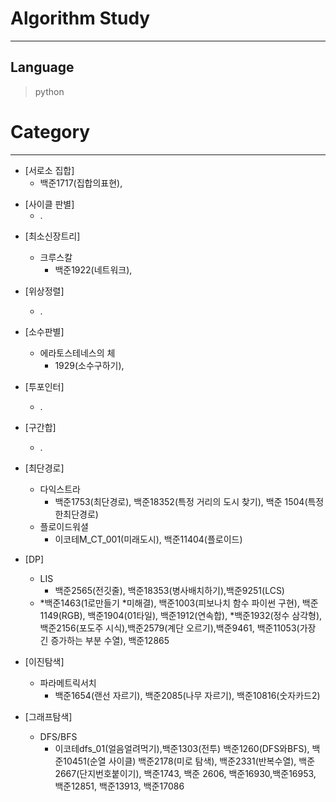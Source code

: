 # Algorithm Study
------------
## Language
> python
# Category 
------------
+ [서로소 집합]
  + 백준1717(집합의표현),

* [사이클 판별]
  * .

+ [최소신장트리]
  + 크루스칼
    + 백준1922(네트워크),

+ [위상정렬]
  + .

+ [소수판별]
  + 에라토스테네스의 체
    + 1929(소수구하기),

+ [투포인터]
  + .

+ [구간합]
  + .

+ [최단경로]
  + 다익스트라
    + 백준1753(최단경로), 백준18352(특정 거리의 도시 찾기), 백준 1504(특정한최단경로)
  + 플로이드워셜
    + 이코테M_CT_001(미래도시), 백준11404(플로이드) 

+ [DP]
  + LIS
    + 백준2565(전깃줄), 백준18353(병사배치하기),백준9251(LCS)
  + *백준1463(1로만들기 *미해결), 백준1003(피보나치 함수 파이썬 구현), 백준1149(RGB), 백준1904(01타일), 백준1912(연속합), *백준1932(정수 삼각형), 백준2156(포도주 시식),백준2579(계단 오르기),백준9461, 백준11053(가장 긴 증가하는 부분 수열), 백준12865

+ [이진탐색]
  + 파라메트릭서치 
    +  백준1654(랜선 자르기), 백준2085(나무 자르기), 백준10816(숫자카드2)

+ [그래프탐색]
  + DFS/BFS
    +  이코테dfs_01(얼음얼려먹기),백준1303(전투) 백준1260(DFS와BFS), 백준10451(순열 사이클)
       백준2178(미로 탐색), 백준2331(반복수열), 백준2667(단지번호붙이기), 백준1743, 백준 2606, 백준16930,백준16953, 백준12851, 백준13913, 백준17086

